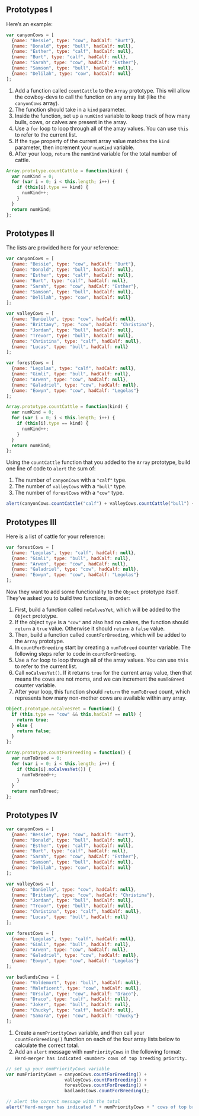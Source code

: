 ## Prototypes I

Here’s an example:

```js
var canyonCows = [
  {name: "Bessie", type: "cow", hadCalf: "Burt"},
  {name: "Donald", type: "bull", hadCalf: null},
  {name: "Esther", type: "calf", hadCalf: null},
  {name: "Burt", type: "calf", hadCalf: null},
  {name: "Sarah", type: "cow", hadCalf: "Esther"},
  {name: "Samson", type: "bull", hadCalf: null},
  {name: "Delilah", type: "cow", hadCalf: null}
];
```

1. Add a function called `countCattle` to the `Array` prototype. This will allow the cowboy-devs to call the function on any array list (like the `canyonCows` array).
2. The function should take in a `kind` parameter.
3. Inside the function, set up a `numKind` variable to keep track of how many bulls, cows, or calves are present in the array.
4. Use a `for` loop to loop through all of the array values. You can use `this` to refer to the current list.
5. If the `type` property of the current array value matches the `kind` parameter, then increment your `numKind` variable.
6. After your loop, `return` the `numKind` variable for the total number of cattle.

```js
Array.prototype.countCattle = function(kind) {
  var numKind = 0;
  for (var i = 0; i < this.length; i++) {
    if (this[i].type == kind) {
      numKind++;
    }
  }
  return numKind;
};
```

## Prototypes II

The lists are provided here for your reference:

```js
var canyonCows = [
  {name: "Bessie", type: "cow", hadCalf: "Burt"},
  {name: "Donald", type: "bull", hadCalf: null},
  {name: "Esther", type: "calf", hadCalf: null},
  {name: "Burt", type: "calf", hadCalf: null},
  {name: "Sarah", type: "cow", hadCalf: "Esther"},
  {name: "Samson", type: "bull", hadCalf: null},
  {name: "Delilah", type: "cow", hadCalf: null}
];

var valleyCows = [
  {name: "Danielle", type: "cow", hadCalf: null},
  {name: "Brittany", type: "cow", hadCalf: "Christina"},
  {name: "Jordan", type: "bull", hadCalf: null},
  {name: "Trevor", type: "bull", hadCalf: null},
  {name: "Christina", type: "calf", hadCalf: null},
  {name: "Lucas", type: "bull", hadCalf: null}
];

var forestCows = [
  {name: "Legolas", type: "calf", hadCalf: null},
  {name: "Gimli", type: "bull", hadCalf: null},
  {name: "Arwen", type: "cow", hadCalf: null},
  {name: "Galadriel", type: "cow", hadCalf: null},
  {name: "Eowyn", type: "cow", hadCalf: "Legolas"}
];

Array.prototype.countCattle = function(kind) {
  var numKind = 0;
  for (var i = 0; i < this.length; i++) {
    if (this[i].type == kind) {
      numKind++;
    }
  }
  return numKind;
};
```

Using the `countCattle` function that you added to the `Array` prototype, build one line of code to `alert` the sum of:

1. The number of `canyonCows` with a `"calf"` type.
2. The number of `valleyCows` with a `"bull"` type.
3. The number of `forestCows` with a `"cow"` type.

```js
alert(canyonCows.countCattle("calf") + valleyCows.countCattle("bull") + forestCows.countCattle("cow"));
```

## Prototypes III

Here is a list of cattle for your reference:

```js
var forestCows = [
  {name: "Legolas", type: "calf", hadCalf: null},
  {name: "Gimli", type: "bull", hadCalf: null},
  {name: "Arwen", type: "cow", hadCalf: null},
  {name: "Galadriel", type: "cow", hadCalf: null},
  {name: "Eowyn", type: "cow", hadCalf: "Legolas"}
];
```

Now they want to add some functionality to the `Object` prototype itself. They’ve asked you to build two functions, in order:

1. First, build a function called `noCalvesYet`, which will be added to the `Object` prototype.
2. If the object `type` is a `"cow"` and also had no calves, the function should `return` a `true` value. Otherwise it should `return` a `false` value.
3. Then, build a function called `countForBreeding`, which will be added to the `Array` prototype.
4. In `countForBreeding` start by creating a `numToBreed` counter variable. The following steps refer to code in `countForBreeding`.
5. Use a `for` loop to loop through all of the array values. You can use `this` to refer to the current list.
6. Call `noCalvesYet()`. If it returns `true` for the current array value, then that means the cows are not moms, and we can increment the `numToBreed` counter variable.
7. After your loop, this function should `return` the `numToBreed` count, which represents how many non-mother cows are available within any array.

```js
Object.prototype.noCalvesYet = function() {
  if (this.type == "cow" && this.hadCalf == null) {
    return true;
  } else {
    return false;
  }
};

Array.prototype.countForBreeding = function() {
  var numToBreed = 0;
  for (var i = 0; i < this.length; i++) {
    if (this[i].noCalvesYet()) {
      numToBreed++;
    }
  }
  return numToBreed;
};
```

## Prototypes IV

```js
var canyonCows = [
  {name: "Bessie", type: "cow", hadCalf: "Burt"},
  {name: "Donald", type: "bull", hadCalf: null},
  {name: "Esther", type: "calf", hadCalf: null},
  {name: "Burt", type: "calf", hadCalf: null},
  {name: "Sarah", type: "cow", hadCalf: "Esther"},
  {name: "Samson", type: "bull", hadCalf: null},
  {name: "Delilah", type: "cow", hadCalf: null}
];

var valleyCows = [
  {name: "Danielle", type: "cow", hadCalf: null},
  {name: "Brittany", type: "cow", hadCalf: "Christina"},
  {name: "Jordan", type: "bull", hadCalf: null},
  {name: "Trevor", type: "bull", hadCalf: null},
  {name: "Christina", type: "calf", hadCalf: null},
  {name: "Lucas", type: "bull", hadCalf: null}
];

var forestCows = [
  {name: "Legolas", type: "calf", hadCalf: null},
  {name: "Gimli", type: "bull", hadCalf: null},
  {name: "Arwen", type: "cow", hadCalf: null},
  {name: "Galadriel", type: "cow", hadCalf: null},
  {name: "Eowyn", type: "cow", hadCalf: "Legolas"}
];

var badlandsCows = [
  {name: "Voldemort", type: "bull", hadCalf: null},
  {name: "Maleficent", type: "cow", hadCalf: null},
  {name: "Ursula", type: "cow", hadCalf: "Draco"},
  {name: "Draco", type: "calf", hadCalf: null},
  {name: "Joker", type: "bull", hadCalf: null},
  {name: "Chucky", type: "calf", hadCalf: null},
  {name: "Samara", type: "cow", hadCalf: "Chucky"}
];
```

1. Create a `numPriorityCows` variable, and then call your `countForBreeding()` function on each of the four array lists below to calculate the correct total.
2. Add an `alert` message with `numPriorityCows` in the following format: `Herd-merger has indicated <number> cows of top breeding priority.`

```js
// set up your numPriorityCows variable
var numPriorityCows = canyonCows.countForBreeding() +
                      valleyCows.countForBreeding() +
                      forestCows.countForBreeding() +
                      badlandsCows.countForBreeding();

// alert the correct message with the total
alert("Herd-merger has indicated " + numPriorityCows + " cows of top breeding priority.");
```
